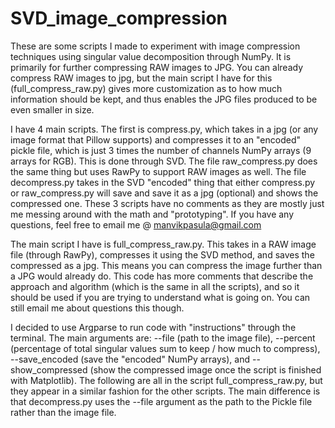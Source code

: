 # SVD_image_compression
These are some scripts I made to experiment with image compression techniques using singular value decomposition through NumPy. It is primarily for further compressing RAW images to JPG. You can already compress RAW images to jpg, but the main script I have for this (full_compress_raw.py) gives more customization as to how much information should be kept, and thus enables the JPG files produced to be even smaller in size.

I have 4 main scripts. The first is compress.py, which takes in a jpg (or any image format that Pillow supports) and compresses it to an "encoded" pickle file, which is just 3 times the number of channels NumPy arrays (9 arrays for RGB). This is done through SVD. The file raw_compress.py does the same thing but uses RawPy to support RAW images as well. The file decompress.py takes in the SVD "encoded" thing that either compress.py or raw_compress.py will save and save it as a jpg (optional) and shows the compressed one. These 3 scripts have no comments as they are mostly just me messing around with the math and "prototyping". If you have any questions, feel free to email me @ manvikpasula@gmail.com

The main script I have is full_compress_raw.py. This takes in a RAW image file (through RawPy), compresses it using the SVD method, and saves the compressed as a jpg. This means you can compress the image further than a JPG would already do. This code has more comments that describe the approach and algorithm (which is the same in all the scripts), and so it should be used if you are trying to understand what is going on. You can still email me about questions this though.

I decided to use Argparse to run code with "instructions" through the terminal. The main arguments are: --file (path to the image file), --percent (percentage of total singular values sum to keep / how much to compress), --save_encoded (save the "encoded" NumPy arrays), and --show_compressed (show the compressed image once the script is finished with Matplotlib). The following are all in the script full_compress_raw.py, but they appear in a similar fashion for the other scripts. The main difference is that decompress.py uses the --file argument as the path to the Pickle file rather than the image file.
